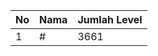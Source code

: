 | No | Nama            | Jumlah Level |
|----|-----------------|--------------|
| 1  | #    |    3661        |
